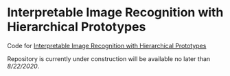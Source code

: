 # Interpretable Image Recognition with Hierarchical Prototypes
Code for [Interpretable Image Recognition with Hierarchical Prototypes](https://arxiv.org/abs/1906.10651)

Repository is currently under construction will be available no later than *8/22/2020*.


